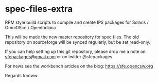 # spec-files-extra
RPM style build scripts to compile and create IPS packages for Solaris / OmniOSce / OpenIndiana

This will be made the new master repository for spec files. The old repository on sourceforge will be synced regularly, but be set read-only.

If you can help setting up this git repository, please drop me a note on sfepackages@gmail.com or on twitter @sfepackages

For news see the workbench articles on the blog: https://sfe.opencsw.org

Regards
tomww
